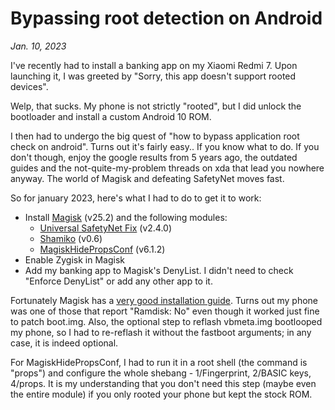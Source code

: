 # Bypassing root detection on Android #

_Jan. 10, 2023_

I've recently had to install a banking app on my Xiaomi Redmi 7. Upon launching it, I was greeted by "Sorry, this app doesn't support rooted devices".

Welp, that sucks. My phone is not strictly "rooted", but I did unlock the bootloader and install a custom Android 10 ROM.

I then had to undergo the big quest of "how to bypass application root check on android". Turns out it's fairly easy.. If you know what to do. If you don't though, enjoy the google results from 5 years ago, the outdated guides and the not-quite-my-problem threads on xda that lead you nowhere anyway. The world of Magisk and defeating SafetyNet moves fast.

So for january 2023, here's what I had to do to get it to work:

* Install [Magisk](https://github.com/topjohnwu/Magisk/releases) (v25.2) and the following modules:
    * [Universal SafetyNet Fix](https://github.com/kdrag0n/safetynet-fix/releases) (v2.4.0)
    * [Shamiko](https://github.com/LSPosed/LSPosed.github.io/releases) (v0.6)
    * [MagiskHidePropsConf](https://github.com/Magisk-Modules-Repo/MagiskHidePropsConf/releases) (v6.1.2)
* Enable Zygisk in Magisk
* Add my banking app to Magisk's DenyList. I didn't need to check "Enforce DenyList" or add any other app to it.

Fortunately Magisk has a [very good installation guide](https://topjohnwu.github.io/Magisk/install.html). Turns out my phone was one of those that report "Ramdisk: No" even though it worked just fine to patch boot.img. Also, the optional step to reflash vbmeta.img bootlooped my phone, so I had to re-reflash it without the fastboot arguments; in any case, it is indeed optional.

For MagiskHidePropsConf, I had to run it in a root shell (the command is "props") and configure the whole shebang - 1/Fingerprint, 2/BASIC keys, 4/props. It is my understanding that you don't need this step (maybe even the entire module) if you only rooted your phone but kept the stock ROM.

